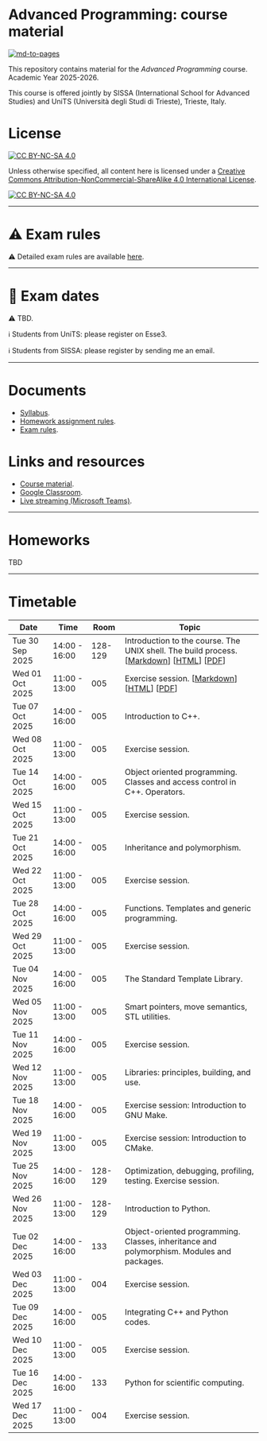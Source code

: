 # Advanced Programming: course material

[![md-to-pages](https://github.com/pcafrica/advanced_programming_2025-2026/actions/workflows/md-to-pages.yml/badge.svg)](https://github.com/pcafrica/advanced_programming_2025-2026/actions/workflows/md-to-pages.yml)

This repository contains material for the *Advanced Programming* course. Academic Year 2025-2026.
<br>

This course is offered jointly by SISSA (International School for Advanced Studies) and UniTS (Università degli Studi di Trieste), Trieste, Italy.

# License

[![CC BY-NC-SA 4.0][cc-by-nc-sa-shield]][cc-by-nc-sa]

Unless otherwise specified, all content here is licensed under a
[Creative Commons Attribution-NonCommercial-ShareAlike 4.0 International License][cc-by-nc-sa].

[![CC BY-NC-SA 4.0][cc-by-nc-sa-image]][cc-by-nc-sa]

[cc-by-nc-sa]: http://creativecommons.org/licenses/by-nc-sa/4.0/
[cc-by-nc-sa-image]: https://licensebuttons.net/l/by-nc-sa/4.0/88x31.png
[cc-by-nc-sa-shield]: https://img.shields.io/badge/License-CC%20BY--NC--SA%204.0-lightgrey.svg

---

# :warning: Exam rules

:warning: Detailed exam rules are available [here](exam_rules.md).

---

# :calendar: Exam dates

:warning: TBD.

:information_source: Students from UniTS: please register on Esse3.<br>

:information_source: Students from SISSA: please register by sending me an email.

---

# Documents
- [Syllabus](syllabus.md).
- [Homework assignment rules](homework_rules.md).
- [Exam rules](exam_rules.md).

# Links and resources
- [Course material](https://pcafrica.github.io/advanced_programming_2025-2026/).
- [Google Classroom](https://classroom.google.com/c/ODA4NDQ4MzcwMTQw?cjc=xjhuxupx).
- [Live streaming (Microsoft Teams)](https://teams.microsoft.com/l/meetup-join/19%3aDI3W2_QczkFDOHK82oYajviLOfmVmVg0l2bM048BZVE1%40thread.tacv2/1758610111960?context=%7b%22Tid%22%3a%22a54b3635-128c-460f-b967-6ded8df82e75%22%2c%22Oid%22%3a%224a852969-d20c-4947-b429-079b06fe7a06%22%7d).

---

# Homeworks

TBD

---

# Timetable
| Date            | Time          | Room    | Topic                                                                                     |
|-----------------|---------------|---------|-------------------------------------------------------------------------------------------|
| Tue 30 Sep 2025 | 14:00 - 16:00 | 128-129 | Introduction to the course. The UNIX shell. The build process. [[Markdown](lectures/01/01-intro_unix.md)] [[HTML](https://pcafrica.github.io/advanced_programming_2025-2026/lectures/01/01-intro_unix.html)] [[PDF](https://pcafrica.github.io/advanced_programming_2025-2026/lectures/01/01-intro_unix.pdf)] |
| Wed 01 Oct 2025 | 11:00 - 13:00 | 005     | Exercise session. [[Markdown](exercises/01/01-intro_unix.md)] [[HTML](https://pcafrica.github.io/advanced_programming_2025-2026/exercises/01/01-intro_unix.html)] [[PDF](https://pcafrica.github.io/advanced_programming_2025-2026/exercises/01/01-intro_unix.pdf)] |
| Tue 07 Oct 2025 | 14:00 - 16:00 | 005     | Introduction to C++. |
| Wed 08 Oct 2025 | 11:00 - 13:00 | 005     | Exercise session. |
| Tue 14 Oct 2025 | 14:00 - 16:00 | 005     | Object oriented programming. Classes and access control in C++. Operators. |
| Wed 15 Oct 2025 | 11:00 - 13:00 | 005     | Exercise session. |
| Tue 21 Oct 2025 | 14:00 - 16:00 | 005     | Inheritance and polymorphism. |
| Wed 22 Oct 2025 | 11:00 - 13:00 | 005     | Exercise session. |
| Tue 28 Oct 2025 | 14:00 - 16:00 | 005     | Functions. Templates and generic programming. |
| Wed 29 Oct 2025 | 11:00 - 13:00 | 005     | Exercise session. |
| Tue 04 Nov 2025 | 14:00 - 16:00 | 005     | The Standard Template Library. |
| Wed 05 Nov 2025 | 11:00 - 13:00 | 005     | Smart pointers, move semantics, STL utilities. |
| Tue 11 Nov 2025 | 14:00 - 16:00 | 005     | Exercise session. |
| Wed 12 Nov 2025 | 11:00 - 13:00 | 005     | Libraries: principles, building, and use. |
| Tue 18 Nov 2025 | 14:00 - 16:00 | 005     | Exercise session: Introduction to GNU Make. |
| Wed 19 Nov 2025 | 11:00 - 13:00 | 005     | Exercise session: Introduction to CMake. |
| Tue 25 Nov 2025 | 14:00 - 16:00 | 128-129 | Optimization, debugging, profiling, testing. Exercise session. |
| Wed 26 Nov 2025 | 11:00 - 13:00 | 128-129 | Introduction to Python. |
| Tue 02 Dec 2025 | 14:00 - 16:00 | 133     | Object-oriented programming. Classes, inheritance and polymorphism. Modules and packages. |
| Wed 03 Dec 2025 | 11:00 - 13:00 | 004     | Exercise session. |
| Tue 09 Dec 2025 | 14:00 - 16:00 | 005     | Integrating C++ and Python codes. |
| Wed 10 Dec 2025 | 11:00 - 13:00 | 005     | Exercise session. |
| Tue 16 Dec 2025 | 14:00 - 16:00 | 133     | Python for scientific computing. |
| Wed 17 Dec 2025 | 11:00 - 13:00 | 004     | Exercise session. |
